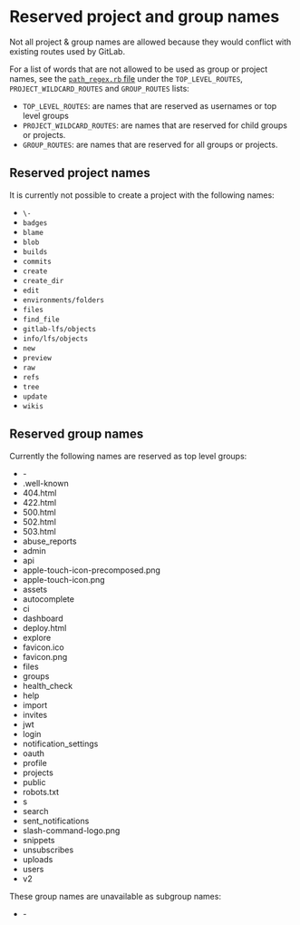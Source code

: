 # Reserved project and group names

Not all project & group names are allowed because they would conflict with
existing routes used by GitLab.

For a list of words that are not allowed to be used as group or project names, see the
[`path_regex.rb` file][reserved] under the `TOP_LEVEL_ROUTES`, `PROJECT_WILDCARD_ROUTES` and `GROUP_ROUTES` lists:

- `TOP_LEVEL_ROUTES`: are names that are reserved as usernames or top level groups
- `PROJECT_WILDCARD_ROUTES`: are names that are reserved for child groups or projects.
- `GROUP_ROUTES`: are names that are reserved for all groups or projects.

## Reserved project names

It is currently not possible to create a project with the following names:

- `\-`
- `badges`
- `blame`
- `blob`
- `builds`
- `commits`
- `create`
- `create_dir`
- `edit`
- `environments/folders`
- `files`
- `find_file`
- `gitlab-lfs/objects`
- `info/lfs/objects`
- `new`
- `preview`
- `raw`
- `refs`
- `tree`
- `update`
- `wikis`

## Reserved group names

Currently the following names are reserved as top level groups:

- \-
- .well-known
- 404.html
- 422.html
- 500.html
- 502.html
- 503.html
- abuse_reports
- admin
- api
- apple-touch-icon-precomposed.png
- apple-touch-icon.png
- assets
- autocomplete
- ci
- dashboard
- deploy.html
- explore
- favicon.ico
- favicon.png
- files
- groups
- health_check
- help
- import
- invites
- jwt
- login
- notification_settings
- oauth
- profile
- projects
- public
- robots.txt
- s
- search
- sent_notifications
- slash-command-logo.png
- snippets
- unsubscribes
- uploads
- users
- v2

These group names are unavailable as subgroup names:

- \-

[reserved]:  https://gitlab.com/gitlab-org/gitlab-ce/blob/master/lib/gitlab/path_regex.rb
